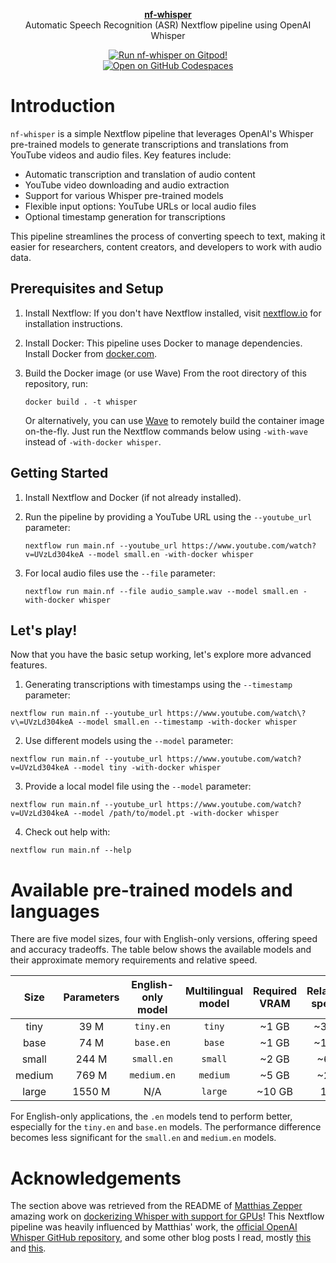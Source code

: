 <p align="center">
  <a href="https://www.github.com/mribeirodantas/nf-whisper">
    <strong>nf-whisper</strong>
  </a>
  <br />
  <span>Automatic Speech Recognition (ASR) Nextflow pipeline using OpenAI Whisper</span>
</p>
<p align="center">
  <a href="https://gitpod.io/#https://github.com/mribeirodantas/nf-whisper">
    <img src="https://img.shields.io/badge/Gitpod-%20Run%20nf_whisper%20on%20Gitpod-908a85?logo=gitpod" alt="Run nf-whisper on Gitpod!" />
  </a>
  <br />
  <a href="https://github.com/codespaces/new?hide_repo_select=true&ref=main&repo=575876376">
    <img src="https://github.com/codespaces/badge.svg" alt="Open on GitHub Codespaces" />
  </a>
</p>

# Introduction

`nf-whisper` is a simple Nextflow pipeline that leverages OpenAI's Whisper pre-trained models to generate transcriptions and translations from YouTube videos and audio files. Key features include:

- Automatic transcription and translation of audio content
- YouTube video downloading and audio extraction
- Support for various Whisper pre-trained models
- Flexible input options: YouTube URLs or local audio files
- Optional timestamp generation for transcriptions

This pipeline streamlines the process of converting speech to text, making it easier for researchers, content creators, and developers to work with audio data.

## Prerequisites and Setup

1. Install Nextflow:
   If you don't have Nextflow installed, visit [nextflow.io](https://www.nextflow.io) for installation instructions.

2. Install Docker:
   This pipeline uses Docker to manage dependencies. Install Docker from [docker.com](https://www.docker.com/get-started).

3. Build the Docker image (or use Wave)
   From the root directory of this repository, run:
   ```
   docker build . -t whisper
   ```
   Or alternatively, you can use [Wave](https://seqera.io/wave/) to remotely build the container image on-the-fly. Just run the Nextflow commands below using `-with-wave` instead of `-with-docker whisper`.

## Getting Started

1. Install Nextflow and Docker (if not already installed).

2. Run the pipeline by providing a YouTube URL using the `--youtube_url` parameter:
   ```
   nextflow run main.nf --youtube_url https://www.youtube.com/watch?v=UVzLd304keA --model small.en -with-docker whisper
   ```

3. For local audio files use the `--file` parameter:
   ```
   nextflow run main.nf --file audio_sample.wav --model small.en -with-docker whisper
   ```


## Let's play!

Now that you have the basic setup working, let's explore more advanced features.

1. Generating transcriptions with timestamps using the `--timestamp` parameter:
```
nextflow run main.nf --youtube_url https://www.youtube.com/watch\?v\=UVzLd304keA --model small.en --timestamp -with-docker whisper
```
2. Use different models using the `--model` parameter:
```
nextflow run main.nf --youtube_url https://www.youtube.com/watch?v=UVzLd304keA --model tiny -with-docker whisper

```
3. Provide a local model file using the `--model` parameter:
```
nextflow run main.nf --youtube_url https://www.youtube.com/watch?v=UVzLd304keA --model /path/to/model.pt -with-docker whisper
```

4. Check out help with:
```
nextflow run main.nf --help
```

# Available pre-trained models and languages
There are five model sizes, four with English-only versions, offering speed and accuracy tradeoffs. The table below shows the available models and their approximate memory requirements and relative speed.

|  Size  | Parameters | English-only model | Multilingual model | Required VRAM | Relative speed |
|:------:|:----------:|:------------------:|:------------------:|:-------------:|:--------------:|
|  tiny  |    39 M    |     `tiny.en`      |       `tiny`       |     ~1 GB     |      ~32x      |
|  base  |    74 M    |     `base.en`      |       `base`       |     ~1 GB     |      ~16x      |
| small  |   244 M    |     `small.en`     |      `small`       |     ~2 GB     |      ~6x       |
| medium |   769 M    |    `medium.en`     |      `medium`      |     ~5 GB     |      ~2x       |
| large  |   1550 M   |        N/A         |      `large`       |    ~10 GB     |       1x       |

For English-only applications, the `.en` models tend to perform better, especially for the `tiny.en` and `base.en` models. The performance difference becomes less significant for the `small.en` and `medium.en` models.

# Acknowledgements

The section above was retrieved from the README of [Matthias Zepper](https://github.com/MatthiasZepper) amazing work on [dockerizing Whisper with support for GPUs](https://github.com/MatthiasZepper/whisper-dockerized)! This Nextflow pipeline was heavily influenced by Matthias' work, the [official OpenAI Whisper GitHub repository](https://github.com/openai/whisper), and some other blog posts I read, mostly [this](https://towardsdatascience.com/whisper-transcribe-translate-audio-files-with-human-level-performance-df044499877) and [this](https://exemplary.ai/blog/openai-whisper).
